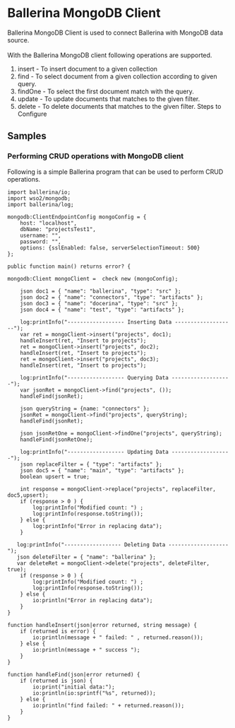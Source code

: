 # Ballerina MongoDB Client

Ballerina MongoDB Client is used to connect Ballerina with MongoDB data source.<br/> <br/>
 With the Ballerina MongoDB client following operations are supported.

1. insert - To insert document to a given collection <br/>
2. find - To select document from a given collection according to given query. <br/>
3. findOne - To select the first document match with the query.<br/>
4. update - To update documents that matches to the given filter. <br/>
5. delete - To delete documents that matches to the given filter.
Steps to Configure <br/>

## Samples

### Performing CRUD operations with MongoDB client

Following is a simple Ballerina program that can be used to perform CRUD operations.

```ballerina
import ballerina/io;
import wso2/mongodb;
import ballerina/log;

mongodb:ClientEndpointConfig mongoConfig = {
    host: "localhost",
    dbName: "projectsTest1",
    username: "",
    password: "",
    options: {sslEnabled: false, serverSelectionTimeout: 500}
};

public function main() returns error? {
   
mongodb:Client mongoClient =  check new (mongoConfig);

    json doc1 = { "name": "ballerina", "type": "src" };
    json doc2 = { "name": "connectors", "type": "artifacts" };
    json doc3 = { "name": "docerina", "type": "src" };
    json doc4 = { "name": "test", "type": "artifacts" };

    log:printInfo("------------------ Inserting Data -------------------");
    var ret = mongoClient->insert("projects", doc1);
    handleInsert(ret, "Insert to projects");
    ret = mongoClient->insert("projects", doc2);
    handleInsert(ret, "Insert to projects");
    ret = mongoClient->insert("projects", doc3);
    handleInsert(ret, "Insert to projects");
  
    log:printInfo("------------------ Querying Data -------------------");
    var jsonRet = mongoClient->find("projects", ());
    handleFind(jsonRet);

    json queryString = {name: "connectors" };
    jsonRet = mongoClient->find("projects", queryString);
    handleFind(jsonRet);

    json jsonRetOne = mongoClient->findOne("projects", queryString);
    handleFind(jsonRetOne);

    log:printInfo("------------------ Updating Data -------------------");
    json replaceFilter = { "type": "artifacts" };
    json doc5 = { "name": "main", "type": "artifacts" };
    boolean upsert = true;

    int response = mongoClient->replace("projects", replaceFilter, doc5,upsert);
    if (response > 0 ) {
        log:printInfo("Modified count: ") ;
        log:printInfo(response.toString());
    } else {
        log:printInfo("Error in replacing data");
    }

   log:printInfo("------------------ Deleting Data -------------------");
   json deleteFilter = { "name": "ballerina" };
   var deleteRet = mongoClient->delete("projects", deleteFilter, true);
    if (response > 0 ) {
        log:printInfo("Modified count: ") ;
        log:printInfo(response.toString());
    } else {
        io:println("Error in replacing data");
    }
}

function handleInsert(json|error returned, string message) {
    if (returned is error) {
        io:println(message + " failed: " , returned.reason());
    } else {
        io:println(message + " success ");
    }
}

function handleFind(json|error returned) {
    if (returned is json) {
        io:print("initial data:");
        io:println(io:sprintf("%s", returned));
    } else {
        io:println("find failed: " + returned.reason());
    }
}
```